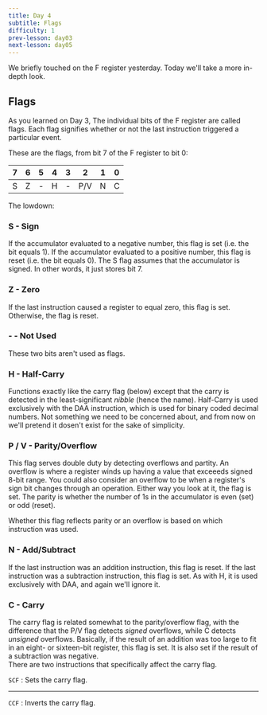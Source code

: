 ```yaml
---
title: Day 4
subtitle: Flags
difficulty: 1
prev-lesson: day03
next-lesson: day05
---
```


We briefly touched on the F register yesterday. Today we'll take a more
in-depth look.

Flags
-----

As you learned on Day 3, The individual bits of the F register are
called flags. Each flag signifies whether or not the last instruction
triggered a particular event.

These are the flags, from bit 7 of the F register to bit 0:

| 7 | 6 | 5 | 4 | 3 | 2 | 1 | 0 |
|---|---|---|---|---|---|---|---|
| S | Z | - | H | - |P/V| N | C |

The lowdown:

### S - Sign

If the accumulator evaluated to a negative number, this flag is set
(i.e. the bit equals 1). If the accumulator evaluated to a positive
number, this flag is reset (i.e. the bit equals 0). The S flag assumes
that the accumulator is signed. In other words, it just stores bit 7.

### Z - Zero

If the last instruction caused a register to equal zero, this flag is
set. Otherwise, the flag is reset.

### - - Not Used

These two bits aren't used as flags.

### H - Half-Carry

Functions exactly like the carry flag (below) except that the carry is
detected in the least-significant *nibble* (hence the name). Half-Carry
is used exclusively with the DAA instruction, which is used for binary
coded decimal numbers. Not something we need to be concerned about, and
from now on we'll pretend it dosen't exist for the sake of simplicity.

### P / V - Parity/Overflow

This flag serves double duty by detecting overflows and partity. An
overflow is where a register winds up having a value that exceeeds
signed 8-bit range. You could also consider an overflow to be when a
register's sign bit changes through an operation. Either way you look at
it, the flag is set.
The parity is whether the number of 1s in the accumulator is even (set)
or odd (reset).

Whether this flag reflects parity or an overflow is based on which
instruction was used.

### N - Add/Subtract

If the last instruction was an addition instruction, this flag is reset.
If the last instruction was a subtraction instruction, this flag is set.
As with H, it is used exclusively with DAA, and again we'll ignore it.

### C - Carry

The carry flag is related somewhat to the parity/overflow flag, with the
difference that the P/V flag detects *signed* overflows, while C detects
*unsigned* overflows. Basically, if the result of an addition was too
large to fit in an eight- or sixteen-bit register, this flag is set. It
is also set if the result of a subtraction was negative.\
 There are two instructions that specifically affect the carry flag.

`SCF`
:    Sets the carry flag.

 ----------- 

`CCF`
:    Inverts the carry flag.
